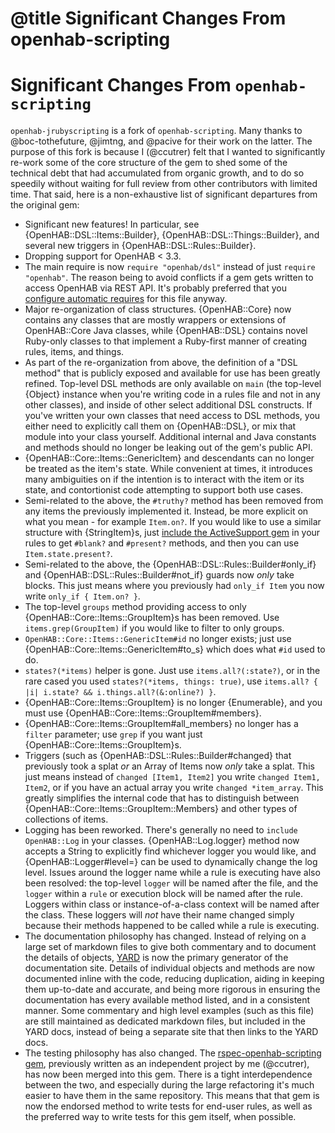 # @title Significant Changes From openhab-scripting

# Significant Changes From `openhab-scripting`

`openhab-jrubyscripting` is a fork of `openhab-scripting`. Many thanks to
@boc-tothefuture, @jimtng, and @pacive for their work on the latter. The
purpose of this fork is because I (@ccutrer) felt that I wanted to
significantly re-work some of the core structure of the gem to shed some of the
technical debt that had accumulated from organic growth, and to do so speedily
without waiting for full review from other contributors with limited time. That
said, here is a non-exhaustive list of significant departures from the original
gem:

 * Significant new features! In particular, see {OpenHAB::DSL::Items::Builder},
   {OpenHAB::DSL::Things::Builder}, and several new triggers in
   {OpenHAB::DSL::Rules::Builder}.
 * Dropping support for OpenHAB < 3.3.
 * The main require is now `require "openhab/dsl"` instead of just
   `require "openhab"`. The reason being to avoid conflicts if a gem gets
   written to access OpenHAB via REST API. It's probably preferred that you
   [configure automatic requires](docs/installation.md) for this file anyway.
 * Major re-organization of class structures. {OpenHAB::Core} now contains any
   classes that are mostly wrappers or extensions of OpenHAB::Core Java
   classes, while {OpenHAB::DSL} contains novel Ruby-only classes to that
   implement a Ruby-first manner of creating rules, items, and things.
 * As part of the re-organization from above, the definition of a "DSL method"
   that is publicly exposed and available for use has been greatly refined.
   Top-level DSL methods are only available on `main` (the top-level {Object}
   instance when you're writing code in a rules file and not in any other
   classes), and inside of other select additional DSL constructs. If you've
   written your own classes that need access to DSL methods, you either need
   to explicitly call them on {OpenHAB::DSL}, or mix that module into your
   class yourself. Additional internal and Java constants and methods should
   no longer be leaking out of the gem's public API.
 * {OpenHAB::Core::Items::GenericItem} and descendants can no longer be treated
   as the item's state. While convenient at times, it introduces many
   ambiguities on if the intention is to interact with the item or its state,
   and contortionist code attempting to support both use cases.
 * Semi-related to the above, the `#truthy?` method has been removed from any
   items the previously implemented it. Instead, be more explicit on what you
   mean - for example `Item.on?`. If you would like to use a similar structure
   with {StringItem}s, just [include the ActiveSupport gem](docs/gems.md)
   in your rules to get `#blank?` and `#present?` methods, and then you can
   use `Item.state.present?`.
 * Semi-related to the above, the {OpenHAB::DSL::Rules::Builder#only_if} and
   {OpenHAB::DSL::Rules::Builder#not_if} guards now _only_ take blocks. This
   just means where you previously had `only_if Item` you now write
   `only_if { Item.on? }`.
 * The top-level `groups` method providing access to only
   {OpenHAB::Core::Items::GroupItem}s has been removed. Use
   `items.grep(GroupItem)` if you would like to filter to only groups.
 * `OpenHAB::Core::Items::GenericItem#id` no longer exists; just use
   {OpenHAB::Core::Items::GenericItem#to_s} which does what `#id` used to do.
 * `states?(*items)` helper is gone. Just use `items.all?(:state?)`, or in
   the rare cased you used `states?(*items, things: true)`, use
   `items.all? { |i| i.state? && i.things.all?(&:online?) }`.
 * {OpenHAB::Core::Items::GroupItem} is no longer {Enumerable}, and you must
   use {OpenHAB::Core::Items::GroupItem#members}.
 * {OpenHAB::Core::Items::GroupItem#all_members} no longer has a `filter`
   parameter; use `grep` if you want just {OpenHAB::Core::Items::GroupItem}s.
 * Triggers (such as {OpenHAB::DSL::Rules::Builder#changed} that previously
   took a splat _or_ an Array of Items now _only_ take a splat. This just
   means instead of `changed [Item1, Item2]` you write `changed Item1, Item2`,
   or if you have an actual array you write `changed *item_array`.
   This greatly simplifies the internal code that has to distinguish between
   {OpenHAB::Core::Items::GroupItem::Members} and other types of
   collections of items.
 * Logging has been reworked. There's generally no need to
   `include OpenHAB::Log` in your classes. {OpenHAB::Log.logger} method now
   accepts a String to explicitly find whichever logger you would like, and
   {OpenHAB::Logger#level=} can be used to dynamically change the log level.
   Issues around the logger name while a rule is executing have also been
   resolved: the top-level `logger` will be named after the file, and the
   `logger` within a `rule` or execution block will be named after the rule.
   Loggers within class or instance-of-a-class context will be named after
   the class. These loggers will _not_ have their name changed simply because
   their methods happened to be called while a rule is executing.
 * The documentation philosophy has changed. Instead of relying on a large
   set of markdown files to give both commentary and to document the details
   of objects, [YARD](https://yardoc.org/) is now the primary generator
   of the documentation site. Details of individual objects and methods are
   now documented inline with the code, reducing duplication, aiding in
   keeping them up-to-date and accurate, and being more rigorous in ensuring
   the documentation has every available method listed, and in a consistent
   manner. Some commentary and high level examples (such as this file) are
   still maintained as dedicated markdown files, but included in the YARD
   docs, instead of being a separate site that then links to the YARD docs.
 * The testing philosophy has also changed. The
   [rspec-openhab-scripting gem](https://rubygems.org/gems/rspec-openhab-scripting),
   previously written as an independent project by me (@ccutrer), has now
   been merged into this gem. There is a tight interdependence between the two,
   and especially during the large refactoring it's much easier to have them
   in the same repository. This means that that gem is now the endorsed method
   to write tests for end-user rules, as well as the preferred way to write
   tests for this gem itself, when possible.
